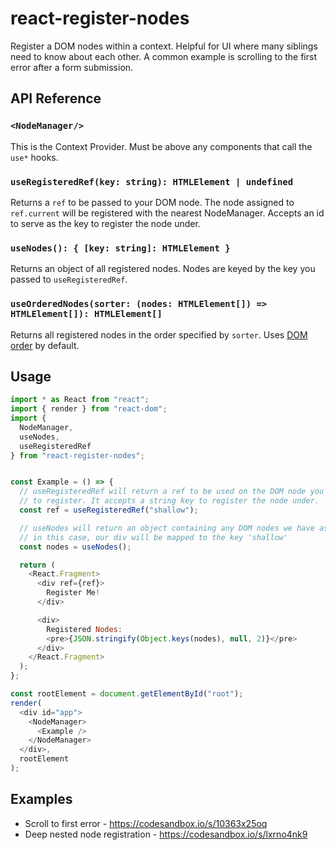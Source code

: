 # react-register-nodes

Register a DOM nodes within a context.  Helpful for UI where many siblings need to know about each other. A common example is scrolling to the first error after a form submission.

## API Reference

### `<NodeManager/>`

This is the Context Provider.  Must be above any components that call the `use*` hooks.

### `useRegisteredRef(key: string): HTMLElement | undefined`

Returns a `ref` to be passed to your DOM node.  The node assigned to `ref.current` will be registered with the nearest NodeManager. Accepts an id to serve as the key to register the node under. 

### `useNodes(): { [key: string]: HTMLElement }`

Returns an object of all registered nodes. Nodes are keyed by the key you passed to `useRegisteredRef`.

### `useOrderedNodes(sorter: (nodes: HTMLElement[]) => HTMLElement[]): HTMLElement[]`

Returns all registered nodes in the order specified by `sorter`. Uses [DOM order](https://gist.github.com/Justineo/ec7275cda82e986fc47b) by default.


## Usage


```js
import * as React from "react";
import { render } from "react-dom";
import {
  NodeManager,
  useNodes,
  useRegisteredRef
} from "react-register-nodes";


const Example = () => {
  // useRegisteredRef will return a ref to be used on the DOM node you'd like
  // to register. It accepts a string key to register the node under.
  const ref = useRegisteredRef("shallow");

  // useNodes will return an object containing any DOM nodes we have assigned our refs to
  // in this case, our div will be mapped to the key 'shallow'
  const nodes = useNodes();

  return (
    <React.Fragment>
      <div ref={ref}>
        Register Me!
      </div>

      <div>
        Registered Nodes:
        <pre>{JSON.stringify(Object.keys(nodes), null, 2)}</pre>
      </div>
    </React.Fragment>
  );
};

const rootElement = document.getElementById("root");
render(
  <div id="app">
    <NodeManager>
      <Example />
    </NodeManager>
  </div>,
  rootElement
);
```

## Examples

* Scroll to first error - https://codesandbox.io/s/10363x25oq
* Deep nested node registration - https://codesandbox.io/s/lxrno4nk9